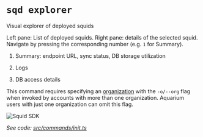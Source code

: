 `sqd explorer`
==========

Visual explorer of deployed squids

Left pane: List of deployed squids.
Right pane: details of the selected squid. Navigate by pressing the corresponding number (e.g. `1` for Summary).

1) Summary: endpoint URL, sync status, DB storage utilization

2) Logs

3) DB access details

This command requires specifying an [organization](/deploy-squid/organizations) with the `-o/--org` flag when invoked by accounts with more than one organization. Aquarium users with just one organization can omit this flag.

![Squid SDK](</img/sqd-explorer-snap.png>)

_See code: [src/commands/init.ts](https://github.com/subsquid/squid-cli/tree/master/src/commands/init.ts)_
